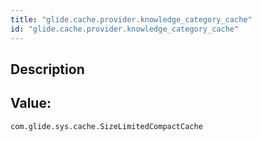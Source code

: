```yaml
---
title: "glide.cache.provider.knowledge_category_cache"
id: "glide.cache.provider.knowledge_category_cache"
---
```

## Description



## Value: 
```
com.glide.sys.cache.SizeLimitedCompactCache
```